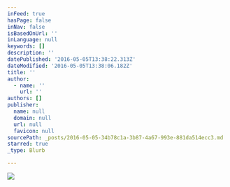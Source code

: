 ```yaml
---
inFeed: true
hasPage: false
inNav: false
isBasedOnUrl: ''
inLanguage: null
keywords: []
description: ''
datePublished: '2016-05-05T13:38:22.313Z'
dateModified: '2016-05-05T13:38:06.182Z'
title: ''
author:
  - name: ''
    url: ''
authors: []
publisher:
  name: null
  domain: null
  url: null
  favicon: null
sourcePath: _posts/2016-05-05-34b78c1a-3b87-4a67-993e-881da514ecc3.md
starred: true
_type: Blurb

---
```

![](https://the-grid-user-content.s3-us-west-2.amazonaws.com/ea65ce55-2aab-49c9-b2a6-4f040ffbe69a.png)